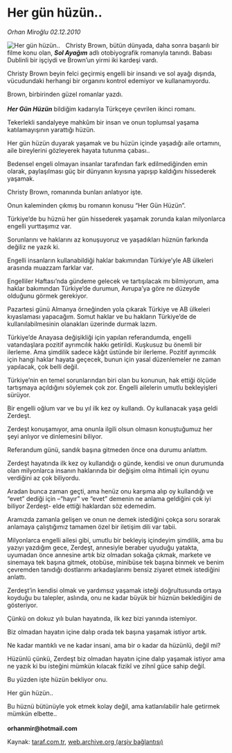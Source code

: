 # Her gün hüzün..

*Orhan Miroğlu 02.12.2010*

<div class="yazi"><img align="left" alt="Her gün hüzün.." border="0" src="http://www.taraf.com.tr/fotoraflar/makaleler/her-gun-huzun_8593_orijinal.jpg" style="border-right-width:10px; border-color:#FFFFFF"/><p>Christy Brown, bütün dünyada, daha sonra başarılı bir filme konu olan, <b><i>Sol Ayağım</i></b> adlı otobiyografik romanıyla tanındı. Babası Dublinli bir işçiydi ve Brown’un yirmi iki kardeşi vardı.</p>
<p>Christy Brown beyin felci geçirmiş engelli bir insandı ve sol ayağı dışında, vücudundaki herhangi bir organını kontrol edemiyor ve kullanamıyordu.</p>
<p>Brown, birbirinden güzel romanlar yazdı. <br/><br/><b><i>Her Gün Hüzün</i></b> bildiğim kadarıyla Türkçeye çevrilen ikinci romanı. </p>
<p>Tekerlekli sandalyeye mahkûm bir insan ve onun toplumsal yaşama katılamayışının yarattığı hüzün.</p>
<p>Her gün hüzün duyarak yaşamak ve bu hüzün içinde yaşadığı aile ortamını, aile bireylerini gözleyerek hayata tutunma çabası..</p>
<p>Bedensel engeli olmayan insanlar tarafından fark edilmediğinden emin olarak, paylaşılması güç bir dünyanın kıyısına yapışıp kaldığını hissederek yaşamak.</p>
<p>Christy Brown, romanında bunları anlatıyor işte.</p>
<p>Onun kaleminden çıkmış bu romanın konusu “Her Gün Hüzün”. </p>
<p>Türkiye’de bu hüznü her gün hissederek yaşamak zorunda kalan milyonlarca engelli yurttaşımız var. </p>
<p>Sorunlarını ve haklarını az konuşuyoruz ve yaşadıkları hüznün farkında değiliz ne yazık ki. </p>
<p>Engelli insanların kullanabildiği haklar bakımından Türkiye’yle AB ülkeleri arasında muazzam farklar var. </p>
<p>Engelliler Haftası’nda gündeme gelecek ve tartışılacak mı bilmiyorum, ama haklar bakımından Türkiye’de durumun, Avrupa’ya göre ne düzeyde olduğunu görmek gerekiyor.  </p>
<p>Pazartesi günü Almanya örneğinden yola çıkarak Türkiye ve AB ülkeleri kıyaslaması yapacağım. Somut haklar ve bu hakların Türkiye’de de kullanılabilmesinin olanakları üzerinde durmak lazım.</p>
<p>Türkiye’de Anayasa değişikliği için yapılan referandumda, engelli vatandaşlara pozitif ayrımcılık hakkı getirildi. Kuşkusuz bu önemli bir ilerleme. Ama şimdilik sadece kâğıt üstünde bir ilerleme. Pozitif ayrımcılık için hangi haklar hayata geçecek, bunun için yasal düzenlemeler ne zaman yapılacak, çok belli değil. </p>
<p>Türkiye’nin en temel sorunlarından biri olan bu konunun, hak ettiği ölçüde tartışmaya açıldığını söylemek çok zor. Engelli ailelerin umutlu bekleyişleri sürüyor.<br/></p>
<p>Bir engelli oğlum var ve bu yıl ilk kez oy kullandı. Oy kullanacak yaşa geldi Zerdeşt.</p>
<p>Zerdeşt konuşamıyor, ama onunla ilgili olsun olmasın konuştuğumuz her şeyi anlıyor ve dinlemesini biliyor. </p>
<p>Referandum günü, sandık başına gitmeden önce ona durumu anlattım. </p>
<p>Zerdeşt hayatında ilk kez oy kullandığı o günde, kendisi ve onun durumunda olan milyonlarca insanın haklarında bir değişim olma ihtimali için oyunu verdiğini az çok biliyordu.</p>
<p>Aradan bunca zaman geçti, ama henüz onu karşıma alıp oy kullandığı ve “evet” dediği için –“hayır” ve “evet” demenin ne anlama geldiğini çok iyi biliyor Zerdeşt- elde ettiği haklardan söz edemedim. </p>
<p>Aramızda zamanla gelişen ve onun ne demek istediğini çokça soru sorarak anlamaya çalıştığımız tamamen özel bir iletişim dili var tabii.</p>
<p>Milyonlarca engelli ailesi gibi, umutlu bir bekleyiş içindeyim şimdilik, ama bu yazıyı yazdığım gece, Zerdeşt, annesiyle beraber uyuduğu yatakta, uyumadan önce annesine artık biz olmadan sokağa çıkmak, markete ve sinemaya tek başına gitmek, otobüse, minibüse tek başına binmek ve benim çevremden tanıdığı dostlarımı arkadaşlarımı bensiz ziyaret etmek istediğini anlattı. </p>
<p>Zerdeşt’in kendisi olmak ve yardımsız yaşamak isteği doğrultusunda ortaya koyduğu bu talepler, aslında, onu ne kadar büyük bir hüznün beklediğini de gösteriyor.</p>
<p>Çünkü on dokuz yılı bulan hayatında, ilk kez bizi yanında istemiyor. </p>
<p>Biz olmadan hayatın içine dalıp orada tek başına yaşamak istiyor artık.</p>
<p>Ne kadar mantıklı ve ne kadar insani, ama bir o kadar da hüzünlü, değil mi?</p>
<p>Hüzünlü çünkü, Zerdeşt biz olmadan hayatın içine dalıp yaşamak istiyor ama ne yazık ki bu isteğini mümkün kılacak fizikî ve zihnî güce sahip değil.</p>
<p>Bu yüzden işte hüzün bekliyor onu.</p>
<p>Her gün hüzün.. </p>
<p>Bu hüznü bütünüyle yok etmek kolay değil, ama katlanılabilir hale getirmek mümkün elbette.. <br/><br/><b>orhanmir@hotmail.com</b></p></div>

Kaynak: [taraf.com.tr](http://www.taraf.com.tr:80/orhan-miroglu/makale-her-gun-huzun.htm), [web.archive.org (arşiv bağlantısı)](http://web.archive.org/web/20101204120819/http://www.taraf.com.tr:80/orhan-miroglu/makale-her-gun-huzun.htm)
